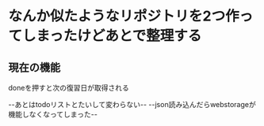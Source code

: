 # なんか似たようなリポジトリを2つ作ってしまったけどあとで整理する


## 現在の機能
doneを押すと次の復習日が取得される

--あとはtodoリストとたいして変わらない--
--json読み込んだらwebstorageが機能しなくなってしまった--
